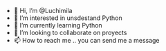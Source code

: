 - 👋 Hi, I’m @Luchimila
- 👀 I’m interested in unsdestand Python
- 🌱 I’m currently learning Python 
- 💞️ I’m looking to collaborate on proyects
- 📫 How to reach me .. you can send me a message

<!---
Luchimila/Luchimila is a ✨ special ✨ repository because its `README.md` (this file) appears on your GitHub profile.
You can click the Preview link to take a look at your changes.
--->
